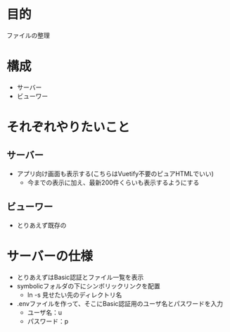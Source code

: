 # 目的
ファイルの整理

# 構成
- サーバー
- ビューワー

# それぞれやりたいこと
## サーバー
- アプリ向け画面も表示する(こちらはVuetify不要のピュアHTMLでいい)
  - 今までの表示に加え、最新200件くらいも表示するようにする

## ビューワー
- とりあえず既存の

# サーバーの仕様
- とりあえずはBasic認証とファイル一覧を表示
- symbolicフォルダの下にシンボリックリンクを配置
  - ln -s 見せたい先のディレクトリ名
- .envファイルを作って、そこにBasic認証用のユーザ名とパスワードを入力
  - ユーザ名：u
  - パスワード：p
